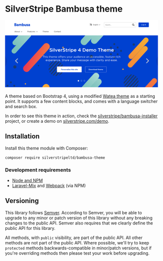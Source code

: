 # SilverStripe Bambusa theme

![Screenshot](docs/images/screenshot.png)

A theme based on Bootstrap 4, using a modified [Watea theme](https://github.com/silverstripe/cwp-watea-theme) as a starting point. It supports a few content blocks, and comes with a language switcher and search box. 

In order to see this theme in action, check the [silverstripe/bambusa-installer](https://github.com/silverstripe/bambusa-installer) project, or create a demo on [silverstripe.com/demo](https://silverstripe.com/demo).

## Installation

Install this theme module with Composer:

```
composer require silverstripeltd/bambusa-theme
```

### Development requirements

* [Node and NPM](https://docs.npmjs.com/getting-started/installing-node)
* [Laravel-Mix](https://github.com/JeffreyWay/laravel-mix) and [Webpack](https://webpack.github.io) (via NPM)

## Versioning

This library follows [Semver](http://semver.org). According to Semver, you will be able to upgrade to any minor or patch version of this library without any breaking changes to the public API. Semver also requires that we clearly define the public API for this library.

All methods, with `public` visibility, are part of the public API. All other methods are not part of the public API. Where possible, we'll try to keep `protected` methods backwards-compatible in minor/patch versions, but if you're overriding methods then please test your work before upgrading.
